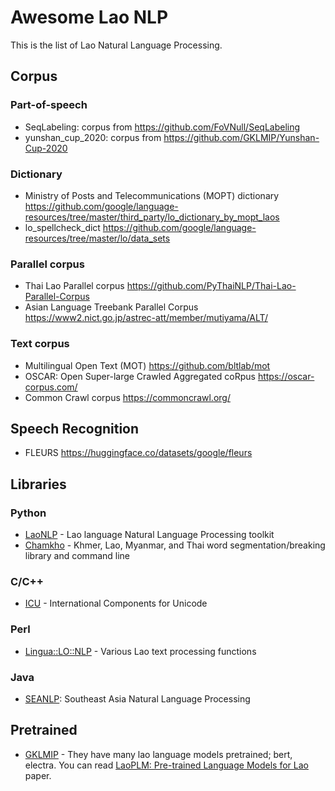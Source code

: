 # Awesome Lao NLP

This is the list of Lao Natural Language Processing.

## Corpus
### Part-of-speech
- SeqLabeling: corpus from https://github.com/FoVNull/SeqLabeling
- yunshan_cup_2020: corpus from https://github.com/GKLMIP/Yunshan-Cup-2020 

### Dictionary
- Ministry of Posts and Telecommunications (MOPT) dictionary https://github.com/google/language-resources/tree/master/third_party/lo_dictionary_by_mopt_laos
- lo_spellcheck_dict https://github.com/google/language-resources/tree/master/lo/data_sets

### Parallel corpus
- Thai Lao Parallel corpus https://github.com/PyThaiNLP/Thai-Lao-Parallel-Corpus
- Asian Language Treebank Parallel Corpus https://www2.nict.go.jp/astrec-att/member/mutiyama/ALT/

### Text corpus
- Multilingual Open Text (MOT) https://github.com/bltlab/mot
- OSCAR: Open Super-large Crawled Aggregated coRpus https://oscar-corpus.com/
- Common Crawl corpus https://commoncrawl.org/

## Speech Recognition
- FLEURS https://huggingface.co/datasets/google/fleurs

## Libraries

### Python
- [LaoNLP](https://github.com/wannaphong/laonlp) - Lao language Natural Language Processing toolkit
- [Chamkho](https://github.com/veer66/chamkho) - Khmer, Lao, Myanmar, and Thai word segmentation/breaking library and command line

### C/C++
- [ICU](https://icu.unicode.org/) - International Components for Unicode

### Perl
- [Lingua::LO::NLP](https://github.com/mbethke/Lingua-LO-NLP) - Various Lao text processing functions

### Java
- [SEANLP](https://github.com/zhaoshiyu/SEANLP): Southeast Asia Natural Language Processing

## Pretrained
- [GKLMIP](https://huggingface.co/GKLMIP/) - They have many lao language models pretrained; bert, electra. You can read [LaoPLM: Pre-trained Language Models for Lao](https://arxiv.org/pdf/2110.05896.pdf) paper.
